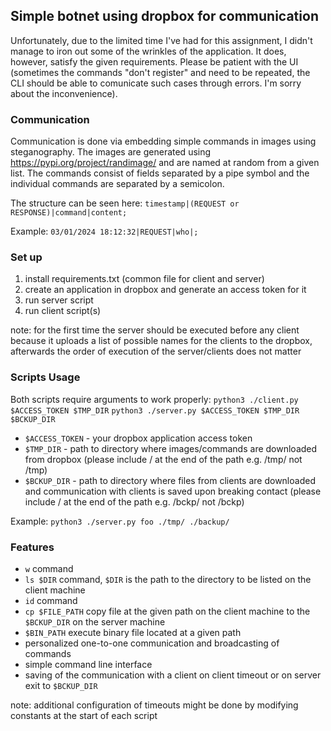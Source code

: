 ## Simple botnet using dropbox for communication

Unfortunately, due to the limited time I've had for this assignment, I didn't manage to iron out some of the wrinkles of the application. It does, however, satisfy the given requirements. Please be patient with the UI (sometimes the commands "don't register" and need to be repeated, the CLI should be able to comunicate such cases through errors. I'm sorry about the inconvenience).
### Communication

Communication is done via embedding simple commands in images using steganography. The images are generated using https://pypi.org/project/randimage/ and are named at random from a given list. The commands consist of fields separated by a pipe symbol and the individual commands are separated by a semicolon.

The structure can be seen here:
`timestamp|(REQUEST or RESPONSE)|command|content;`

Example:
`03/01/2024 18:12:32|REQUEST|who|;`


### Set up
1) install requirements.txt (common file for client and server)
2) create an application in dropbox and generate an access token for it
3) run server script
3) run client script(s)

note: for the first time the server should be executed before any client because it uploads a list of possible names for the clients to the dropbox, afterwards the order of execution of the server/clients does not matter 

### Scripts Usage
Both scripts require arguments to work properly:
`python3 ./client.py $ACCESS_TOKEN $TMP_DIR`
`python3 ./server.py $ACCESS_TOKEN $TMP_DIR $BCKUP_DIR`

- `$ACCESS_TOKEN` - your dropbox application access token
- `$TMP_DIR` - path to directory where images/commands are downloaded from dropbox (please include / at the end of the path e.g. /tmp/ not /tmp)
- `$BCKUP_DIR` - path to directory where files from clients are downloaded and communication with clients is saved upon breaking contact (please include / at the end of the path e.g. /bckp/ not /bckp)

Example: `python3 ./server.py foo ./tmp/ ./backup/`

### Features
- `w` command
- `ls $DIR` command, `$DIR` is the path to the directory to be listed on the client machine
- `id` command
- `cp $FILE_PATH` copy file at the given path on the client machine to the `$BCKUP_DIR` on the server machine
- `$BIN_PATH` execute binary file located at a given path
- personalized one-to-one communication and broadcasting of commands
- simple command line interface
- saving of the communication with a client on client timeout or on server exit to `$BCKUP_DIR`

note: additional configuration of timeouts might be done by modifying constants at the start of each script
